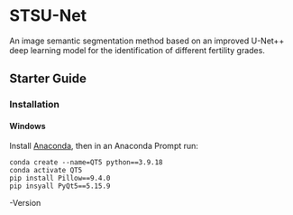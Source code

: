 # STSU-Net
An image semantic segmentation method based on an improved U-Net++ deep learning model for the identification of different fertility grades.

## Starter Guide
### Installation
#### Windows
Install [Anaconda](https://www.anaconda.com/download), then in an Anaconda Prompt run:
```
conda create --name=QT5 python==3.9.18
conda activate QT5
pip install Pillow==9.4.0
pip insyall PyQt5==5.15.9
```
-Version


